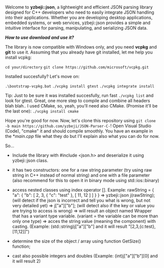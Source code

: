 Welcome to **yzbeji::json**, a lightweight and efficient JSON parsing library designed for C++ developers who need to easily integrate JSON handling into their applications. Whether you are developing desktop applications, embedded systems, or web services, yzbeji::json provides a simple and intuitive interface for parsing, manipulating, and serializing JSON data.


***How to use download and use it?***

The library is now compatible with Windows only, and you need **vcpkg** and **git** to use it.
Assuming that you already have git installed, let me help you install vcpkg:

`cd your/directory`
`git clone https://github.com/microsoft/vcpkg.git`

Installed succesfully? Let's move on: 

`.\bootstrap-vcpkg.bat`
`./vcpkg install gtest`
`./vcpkg integrate install`

Tip: Just to be sure it was installed succesfully, run fast `./vcpkg list` and look for gtest.
Great, one more step to compile and combine all headers blah blah.. I used CMake, so, yeah, you'll need also CMake. (Promise it'll be the last one):
`./vcpkg install cmake`

Hope you're good for now. Now, let's clone this repository using `git clone -b main https://github.com/yzbeji/JSON-Parser-C-`!
Open Visual Studio (Code), "cmake" it and should compile smoothly.
You have an example in the **main.cpp* file what they do but I'll explain also what you can do for now.

So...

- Include the library with #include <json.h> and deserialize it using yzbeji::json class.
- it has two constructors: one for a raw string parameter (try using raw string in C++ instead of normal string) and one with a file parameter (also recommend for this to open it in binary mode using std::ios::binary)
- access nested classes using index operator []. Example:
rawString = {
              "a": {
                "b": [
                  2,
                  3,
                  { "c": "test" },
                  [ 11, 12 ]
                ]
              }
            } 
=> yzbeji::json j(rawString); (will detect if the json is incorrect and tell you what is wrong, but not very detailed yet)
=> j["a"]["b"]; (will detect also if the key or value you are trying to access is wrong)
=> will result an object named Wrapper that has a variant type variable. (variant = the variable can be more than only one type)
=> acces the string value (meaning the component) with casting. (Example: (std::string)j["a"]["b"] and it will result "[2,3,{c:test},[11,12]]")

- determine the size of the object / array using function GetSize() function;
- cast also possible integers and doubles (Example: (int)j["a"]["b"][0] and it will result 2)









